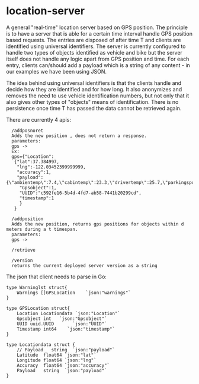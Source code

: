 # location-server

A general "real-time" location server based on GPS position. The principle is to have a server that is able for a certain time interval handle GPS position based requests. The entries are disposed of after time T and clients are identified using universal identifiers. The server is currently configured to handle two types of objects identified as vehicle and bike but the server itself does not handle any logic apart from GPS position and time. For each entry,  clients can/should add a payload which is a string of any content - in our examples we have been using JSON.

The idea behind using universal identifiers is that the clients handle and decide how they are identified and for how long. It also anonymizes and removes the need to use vehicle identification numbers, but not only that it also gives other types of "objects" means of identification. There is no persistence once time T has passed the data cannot be retrieved again.

There are currently 4 apis:
```
  /addposnoret
  Adds the new position , does not return a response.
  parameters:
  gps ->
  Ex:
  gps={"Location":
   {"lat":37.384997,
    "lng":-122.03452399999999,
    "accuracy":1,
    "payload":{\"ambientemp\":7.4,\"cabintemp\":23.3,\"drivertemp\":25.7,\"parkingspots\":36\"}"},
     "Gpsobject":1,
     "UUID":"c592fe16-5b4d-4fd7-ab58-7441b20299cd",
     "timestamp":1
     }
   } 
  
  /addposition
  Adds the new position, returns gps positions for objects within d meters during a t timespan.
  parameters:
  gps ->
  
  /retrieve
  
  /version
  returns the current deployed server version as a string
  ```
  
  The json that client needs to parse in Go:
  ```
  type Warninglst struct{
	  Warnings []GPSLocation	`json:"warnings"`
  }

  type GPSLocation struct{
	  Location Locationdata `json:"Location"`
	  Gpsobject int	  `json:"Gpsobject"`
	  UUID uuid.UUID       `json:"UUID"`
	  Timestamp int64    `json:"timestamp"`
  }

  type Locationdata struct {
	  // Payload   string  `json:"payload"`
	  Latitude  float64 `json:"lat"`
	  Longitude float64 `json:"lng"`
	  Accuracy  float64 `json:"accuracy"`
	  Payload   string  `json:"payload"`
  }
  
  ```
